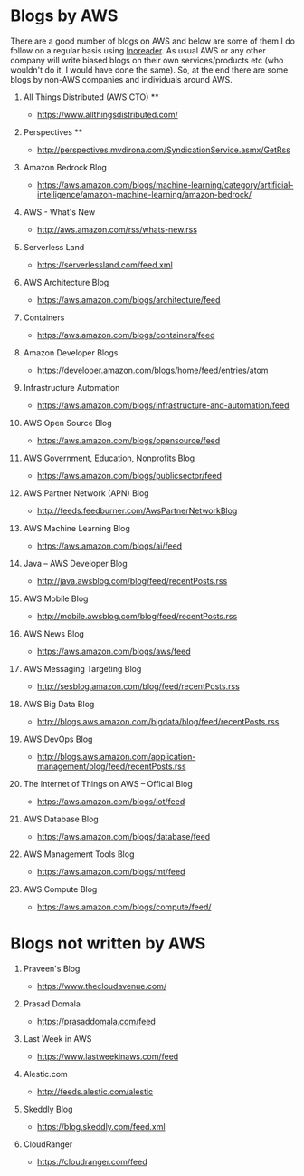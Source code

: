 # Blogs by AWS

There are a good number of blogs on AWS and below are some of them I do follow on a regular basis using [Inoreader](https://www.inoreader.com/). As usual AWS or any other company will write biased blogs on their own services/products etc (who wouldn't do it, I would have done the same). So, at the end there are some blogs by non-AWS companies and individuals around AWS.

1. All Things Distributed (AWS CTO) **
    - https://www.allthingsdistributed.com/

1. Perspectives **
    - http://perspectives.mvdirona.com/SyndicationService.asmx/GetRss

1. Amazon Bedrock Blog
    - https://aws.amazon.com/blogs/machine-learning/category/artificial-intelligence/amazon-machine-learning/amazon-bedrock/

1. AWS - What's New
    - http://aws.amazon.com/rss/whats-new.rss

1. Serverless Land
    - https://serverlessland.com/feed.xml

1. AWS Architecture Blog
    - https://aws.amazon.com/blogs/architecture/feed

1. Containers
    - https://aws.amazon.com/blogs/containers/feed

1. Amazon Developer Blogs
    - https://developer.amazon.com/blogs/home/feed/entries/atom

1. Infrastructure Automation
    - https://aws.amazon.com/blogs/infrastructure-and-automation/feed

1. AWS Open Source Blog
    - https://aws.amazon.com/blogs/opensource/feed

1. AWS Government, Education, Nonprofits Blog
    - https://aws.amazon.com/blogs/publicsector/feed

1. AWS Partner Network (APN) Blog
    - http://feeds.feedburner.com/AwsPartnerNetworkBlog

1. AWS Machine Learning Blog
    - https://aws.amazon.com/blogs/ai/feed

1. Java – AWS Developer Blog
    - http://java.awsblog.com/blog/feed/recentPosts.rss

1. AWS Mobile Blog
    - http://mobile.awsblog.com/blog/feed/recentPosts.rss

1. AWS News Blog
    - https://aws.amazon.com/blogs/aws/feed

1. AWS Messaging Targeting Blog
    - http://sesblog.amazon.com/blog/feed/recentPosts.rss

1. AWS Big Data Blog
    - http://blogs.aws.amazon.com/bigdata/blog/feed/recentPosts.rss

1. AWS DevOps Blog
    - http://blogs.aws.amazon.com/application-management/blog/feed/recentPosts.rss

1. The Internet of Things on AWS – Official Blog
    - https://aws.amazon.com/blogs/iot/feed

1. AWS Database Blog
    - https://aws.amazon.com/blogs/database/feed

1. AWS Management Tools Blog
    - https://aws.amazon.com/blogs/mt/feed

1. AWS Compute Blog
    - https://aws.amazon.com/blogs/compute/feed/

# Blogs not written by AWS

1. Praveen's Blog
    - https://www.thecloudavenue.com/

1. Prasad Domala
    - https://prasaddomala.com/feed

1. Last Week in AWS
    - https://www.lastweekinaws.com/feed

1. Alestic.com
    - http://feeds.alestic.com/alestic

1. Skeddly Blog
    - https://blog.skeddly.com/feed.xml

1. CloudRanger
    - https://cloudranger.com/feed